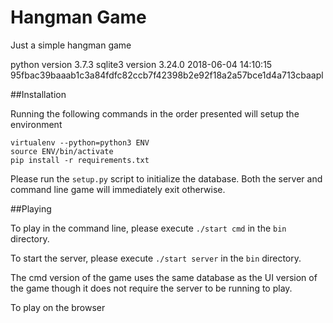 Hangman Game
=====
Just a simple hangman game

python version 3.7.3
sqlite3 version 3.24.0 2018-06-04 14:10:15 95fbac39baaab1c3a84fdfc82ccb7f42398b2e92f18a2a57bce1d4a713cbaapl

##Installation

Running the following commands in the order presented will setup the environment

```
virtualenv --python=python3 ENV
source ENV/bin/activate
pip install -r requirements.txt
```

Please run the `setup.py` script to initialize the database. Both the server and command line game will immediately exit otherwise.

##Playing

To play in the command line, please execute `./start cmd` in the `bin` directory.

To start the server, please execute `./start server` in the `bin` directory.

The cmd version of the game uses the same database as the UI version of the game though it does not require the server to be running to play.

To play on the browser

